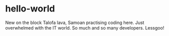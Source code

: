 # hello-world
New on the block
Talofa lava, Samoan practising coding here. Just overwhelmed with the IT world. So much and so many developers. Lessgoo!
